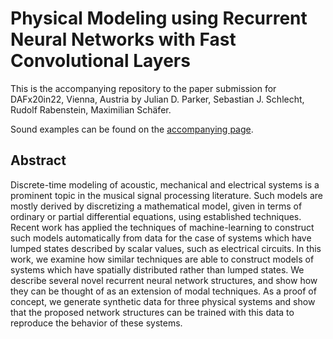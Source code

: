 # Physical Modeling using Recurrent Neural Networks with Fast Convolutional Layers

This is the accompanying repository to the paper submission for DAFx20in22, Vienna, Austria by Julian D. Parker, Sebastian J. Schlecht, Rudolf Rabenstein, Maximilian Schäfer.

Sound examples can be found on the [accompanying page](https://julian-parker.github.io/DAFX22_FNO/).

## Abstract
Discrete-time modeling of acoustic, mechanical and electrical systems is a prominent topic in the musical signal processing literature. Such models are mostly derived by discretizing a mathematical model, given in terms of ordinary or partial differential equations, using established techniques. Recent work has applied the techniques of machine-learning to construct such models automatically from data for the case of systems which have lumped states described by scalar values, such as electrical circuits. In this work, we examine how similar techniques are able to construct models of systems which have spatially distributed rather than lumped states. We describe several novel recurrent neural network structures, and show how they can be thought of as an extension of modal techniques. As a proof of concept, we generate synthetic data for three physical systems and show that the proposed network structures can be trained with this data to reproduce the behavior of these systems. 
